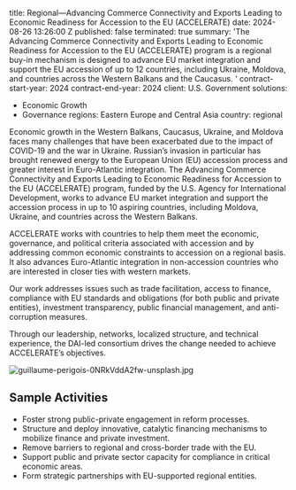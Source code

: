 
title: Regional—Advancing Commerce Connectivity and Exports Leading to Economic Readiness
  for Accession to the EU (ACCELERATE)
date: 2024-08-26 13:26:00 Z
published: false
terminated: true
summary: 'The Advancing Commerce Connectivity and Exports Leading to Economic Readiness
  for Accession to the EU (ACCELERATE) program is a regional buy-in mechanism is designed
  to advance EU market integration and support the EU accession of up to 12 countries,
  including Ukraine, Moldova, and countries across the Western Balkans and the Caucasus. '
contract-start-year: 2024
contract-end-year: 2024
client: U.S. Government
solutions:
- Economic Growth
- Governance
regions: Eastern Europe and Central Asia
country: regional


Economic growth in the Western Balkans, Caucasus, Ukraine, and Moldova faces many challenges that have been exacerbated due to the impact of COVID-19 and the war in Ukraine. Russian’s invasion in particular has brought renewed energy to the European Union (EU) accession process and greater interest in Euro-Atlantic integration. The Advancing Commerce Connectivity and Exports Leading to Economic Readiness for Accession to the EU (ACCELERATE) program, funded by the U.S. Agency for International Development, works to advance EU market integration and support the accession process in up to 10 aspiring countries, including Moldova, Ukraine, and countries across the Western Balkans.

ACCELERATE works with countries to help them meet the economic, governance, and political criteria associated with accession and by addressing common economic constraints to accession on a regional basis. It also advances Euro-Atlantic integration in non-accession countries who are interested in closer ties with western markets.

Our work addresses issues such as trade facilitation, access to finance, compliance with EU standards and obligations (for both public and private entities), investment transparency, public financial management, and anti-corruption measures.

Through our leadership, networks, localized structure, and technical experience, the DAI-led consortium drives the change needed to achieve ACCELERATE’s objectives.

![guillaume-perigois-0NRkVddA2fw-unsplash.jpg](/uploads/guillaume-perigois-0NRkVddA2fw-unsplash.jpg)

## Sample Activities

* Foster strong public-private engagement in reform processes.
* Structure and deploy innovative, catalytic financing mechanisms to mobilize finance and private investment.
* Remove barriers to regional and cross-border trade with the EU.
* Support public and private sector capacity for compliance in critical economic areas.
* Form strategic partnerships with EU-supported regional entities.
